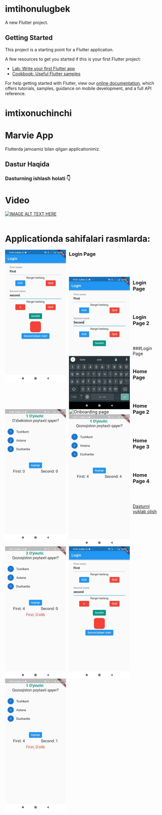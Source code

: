 # imtihonulugbek

A new Flutter project.

## Getting Started

This project is a starting point for a Flutter application.

A few resources to get you started if this is your first Flutter project:

- [Lab: Write your first Flutter app](https://flutter.dev/docs/get-started/codelab)
- [Cookbook: Useful Flutter samples](https://flutter.dev/docs/cookbook)

For help getting started with Flutter, view our
[online documentation](https://flutter.dev/docs), which offers tutorials,
samples, guidance on mobile development, and a full API reference.
# imtixonuchinchi
# Marvie App

Flutterda jamoamiz bilan qilgan applicationimiz.   

## Dastur Haqida
### Dasturning ishlash holati 👇

# Video

[![IMAGE ALT TEXT HERE](https://i.ibb.co/Tccm741/screen-marvie.png)](https://youtu.be/ZWHKI8Y3xKs)
</br>
</br>
# Applicationda sahifalari rasmlarda: 
 <img src="https://github.com/KattaDev/imtixonuchinchi/blob/main/rasm/photo_2021-10-19_20-37-38.jpg?raw=true"
     alt="Onboarding page"
     style="float: left; margin-right: 10px;" width="200" />
 ### Login Page
 </br>
 </br>
 
  <img src="https://github.com/KattaDev/imtixonuchinchi/blob/main/rasm/photo_2021-10-19_20-37-35.jpg?raw=true"
     alt="Onboarding page"
     style="float: left; margin-right: 10px;" width="200" />
 ### Login Page
 </br>
 </br>
 
 <img src="https://github.com/KattaDev/imtixonuchinchi/blob/main/rasm/photo_2021-10-19_20-37-31.jpg?raw=true"
     alt="Onboarding page"
     style="float: left; margin-right: 10px;" width="200" />
 ### Login Page 2
 </br>
 </br>
 
  <img src="hhttps://github.com/KattaDev/imtixonuchinchi/blob/main/rasm/photo_2021-10-19_20-37-29.jpg?raw=true"
     alt="Onboarding page"
     style="float: left; margin-right: 10px;" width="200" />
 ###Login Page 
 </br>
 </br>
  
  <img src="https://github.com/KattaDev/imtixonuchinchi/blob/main/rasm/photo_2021-10-19_20-37-27.jpg?raw=true"
     alt="Onboarding page"
     style="float: left; margin-right: 10px;" width="200" />
 ### Home Page
 </br>
 </br>
  
  <img src="https://github.com/KattaDev/imtixonuchinchi/blob/main/rasm/photo_2021-10-19_20-37-25.jpg?raw=true"
     alt="Onboarding page"
     style="float: left; margin-right: 10px;" width="200" />
 ### Home Page 2
 </br>
 </br>
  
  <img src="https://github.com/KattaDev/imtixonuchinchi/blob/main/rasm/photo_2021-10-19_20-37-38.jpg?raw=true"
     alt="Onboarding page"
     style="float: left; margin-right: 10px;" width="200" />
 ### Home Page 3 
 </br>
 </br>
  
  <img src="https://github.com/KattaDev/imtixonuchinchi/blob/main/rasm/photo_2021-10-19_20-37-22.jpg?raw=true"
     alt="Onboarding page"
     style="float: left; margin-right: 10px;" width="200" />
 ### Home Page 4
 </br>
 </br>
 
 
 <a href="https://github.com/KattaDev/imtixonuchinchi/raw/main/app-arm64-v8a-release.apk" download>Dasturni yuklab olish</a>
    

